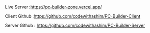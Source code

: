 Live Server :https://pc-builder-zone.vercel.app/

Client Github :https://github.com/codewithashim/PC-Builder-Client

Server Github : https://github.com/codewithashim/PC-Builder-Server

